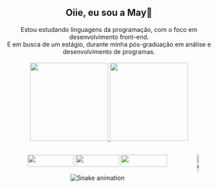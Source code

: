 <h2 align="center">Oiie, eu sou a May🔮</h2>

<div align="center"> 
  Estou estudando linguagens da programação, com o foco em desenvolvimento front-end. 
  <br>
  E em busca de um estágio, durante minha pós-graduação em análise e desenvolvimento de programas.
</div>
<br>
  
<div align="center">
  <a href="https://github.com/maiinunes">
  <img height="180em" src="https://github-readme-stats.vercel.app/api?username=maiinunes&show_icons=true&theme=nightowl&include_all_commits=true&count_private=true"/>
  <img height="180em" src="https://github-readme-stats.vercel.app/api/top-langs/?username=maiinunes&layout=compact)](https://github.com/maiinunes/github-readme-stats)&theme=nightowl"/>
</div>
    
<div style="display: inline_block">
  <img align="right" alt="may-gif" width="10%" src="https://cdn.discordapp.com/attachments/756311822839054428/1060300276889817218/may_gif_1.gif">
</div>
  
##
  
<div align="center">
  <a href="https://www.linkedin.com/in/maisatnunes/" target="_blank"><img height="28" width="107" src="https://img.shields.io/badge/-LinkedIn-%230077B5?style=for-the-badge&logo=linkedin&logoColor=white" target="_blank"></a> 
  <a href="mailto:maisa.t.nunes@gmail.com" target="_blank"><img height="28" width="100" src="https://img.shields.io/badge/-Gmail-%23333?style=for-the-badge&logo=gmail&logoColor=white" target="_blank"></a>
  <a href="https://www.instagram.com/maii.ta/" target="_blank"><img height="28" width="107" src="https://img.shields.io/badge/-Instagram-%23E4405F?style=for-the-badge&logo=instagram&logoColor=white" target="_blank"></a>
  
  ![Snake animation](https://github.com/maiinunes/maiinunes/blob/output/github-contribution-grid-snake.svg)
  
</div>
